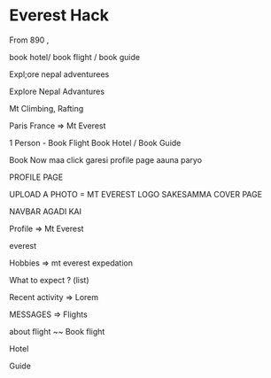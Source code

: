 # Everest Hack


From 890 ,


 book hotel/ book flight / book guide



Expl;ore nepal adventurees


Explore Nepal Advantures

Mt Climbing, Rafting


Paris France => Mt Everest 

1 Person - Book Flight
Book Hotel / Book Guide


Book Now maa click garesi profile page aauna paryo






PROFILE PAGE


UPLOAD A PHOTO = MT EVEREST LOGO
SAKESAMMA COVER PAGE

NAVBAR AGADI KAI


Profile => Mt Everest

everest

Hobbies => mt everest expedation


What to expect ?
(list)

Recent activity => Lorem






MESSAGES =>  Flights



about flight  ~~ Book flight






Hotel 




Guide






